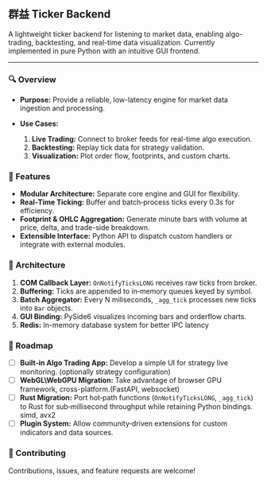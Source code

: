 ## 群益 Ticker Backend

A lightweight ticker backend for listening to market data, enabling algo-trading, backtesting, and real-time data visualization. Currently implemented in pure Python with an intuitive GUI frontend.

<!-- Badges -->
<!--
![PyPI](https://img.shields.io/pypi/v/your-package)
![Build Status](https://img.shields.io/github/actions/workflow/status/your-repo/ci.yml)
![License](https://img.shields.io/github/license/your-repo)
-->
---

### 🔍 Overview

* **Purpose:** Provide a reliable, low-latency engine for market data ingestion and processing.
* **Use Cases:**

  1. **Live Trading:** Connect to broker feeds for real-time algo execution.
  2. **Backtesting:** Replay tick data for strategy validation.
  3. **Visualization:** Plot order flow, footprints, and custom charts.

### 🚀 Features

* **Modular Architecture:** Separate core engine and GUI for flexibility.
* **Real‑Time Ticking:** Buffer and batch‐process ticks every 0.3s for efficiency.
* **Footprint & OHLC Aggregation:** Generate minute bars with volume at price, delta, and trade-side breakdown.
* **Extensible Interface:** Python API to dispatch custom handlers or integrate with external modules.
<!--
### 🛠️ Installation

```bash
pip install syc-ticker  # Replace with actual package name
```

### ⚙️ Quick Start

```python
from st_ticker import TickerEngine

# Initialize engine with your broker credentials
engine = TickerEngine(api_key="YOUR_KEY", secret="YOUR_SECRET")

# Subscribe to symbols
engine.subscribe(["AAPL", "GOOG", "TXF1"])

# Register a callback for aggregated bars
def on_bar(symbol, bar):
    print(f"{symbol} {bar.time}: {bar.open}/{bar.high}/{bar.low}/{bar.close}, Vol={bar.vol}")

engine.on_minute_bar(on_bar)

# Start the engine and GUI loop
engine.start()
```
-->
### 📐 Architecture

1. **COM Callback Layer:** `OnNotifyTicksLONG` receives raw ticks from broker.
2. **Buffering:** Ticks are appended to in‐memory queues keyed by symbol.
3. **Batch Aggregator:** Every N miliseconds, `_agg_tick` processes new ticks into `Bar` objects.
4. **GUI Binding:** PySide6 visualizes incoming bars and orderflow charts.
5. **Redis:** In-memory database system for better IPC latency 

### 🔧 Roadmap

* [ ] **Built‑in Algo Trading App:** Develop a simple UI for strategy live monitoring. (optionally strategy configuration)
* [ ] **WebGL\WebGPU Migration:** Take advantage of browser GPU framework, cross-platform.(FastAPI, websocket)
* [ ] **Rust Migration:** Port hot‐path functions (`OnNotifyTicksLONG`, `_agg_tick`) to Rust for sub‐millisecond throughput while retaining Python bindings. simd, avx2
* [ ] **Plugin System:** Allow community‐driven extensions for custom indicators and data sources.

### 🤝 Contributing

Contributions, issues, and feature requests are welcome! 
<!--
Please:
1. Fork the repo and create a branch (`feat/YourFeature`).
2. Commit your changes with clear messages.
3. Open a pull request describing the improvement.
-->
<!-- ### 📄 License

Distributed under the MIT License. See [LICENSE](./LICENSE) for details. -->
